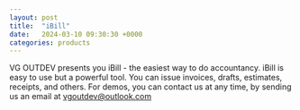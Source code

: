 ```yaml
---
layout: post
title:  "iBill"
date:   2024-03-10 09:30:30 +0000
categories: products
---
```


VG OUTDEV presents you iBill - the easiest way to do accountancy.
iBill is easy to use but a powerful tool.
You can issue invoices, drafts, estimates, receipts, and others.
For demos, you can contact us at any time, by sending us an email at vgoutdev@outlook.com
